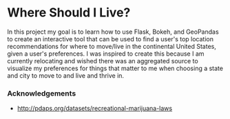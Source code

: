 # Where Should I Live?

In this project my goal is to learn how to use Flask, Bokeh, and GeoPandas to create an interactive tool that can be used to find a user's top location recommendations for where to move/live in the continental United States, given a user's preferences. I was inspired to create this because I am currently relocating and wished there was an aggregated source to visualize my preferences for things that matter to me when choosing a state and city to move to and live and thrive in.

### Acknowledgements
* http://pdaps.org/datasets/recreational-marijuana-laws
